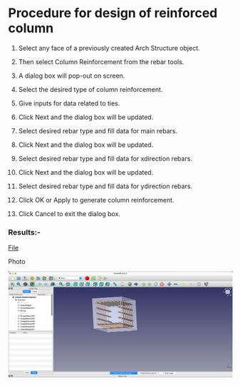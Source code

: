 # **Procedure for design of reinforced column**
1. Select any face of a previously created  Arch Structure object.

2. Then select  Column Reinforcement from the rebar tools.

3. A dialog box will pop-out on screen.

4. Select the desired type of column reinforcement.

5. Give inputs for data related to ties.

6. Click Next and the dialog box will be updated.

7. Select desired rebar type and fill data for main rebars.

8. Click Next and the dialog box will be updated.

9. Select desired rebar type and fill data for xdirection rebars.

10. Click Next and the dialog box will be updated.

11. Select desired rebar type and fill data for ydirection rebars.

12. Click OK or Apply to generate column reinforcement.

13. Click Cancel to exit the dialog box.

### Results:-

[File](https://github.com/Webby07/Piyush-2114045/blob/main/2114045/FreeCAD/Column%20Reinforcement.FCStd)

Photo

![photo](https://github.com/Webby07/Piyush-2114045/blob/main/Photos/Column.png)
